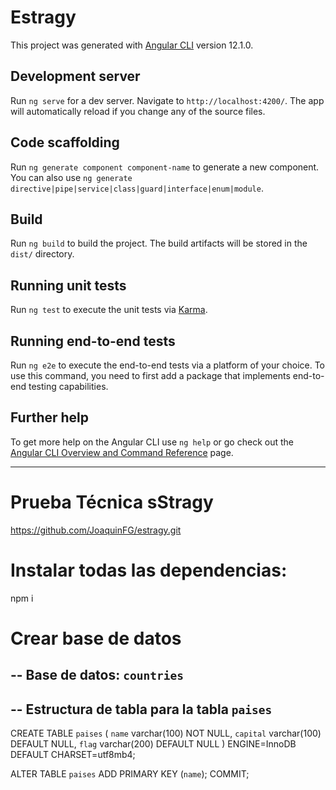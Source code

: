 # Estragy

This project was generated with [Angular CLI](https://github.com/angular/angular-cli) version 12.1.0.

## Development server

Run `ng serve` for a dev server. Navigate to `http://localhost:4200/`. The app will automatically reload if you change any of the source files.

## Code scaffolding

Run `ng generate component component-name` to generate a new component. You can also use `ng generate directive|pipe|service|class|guard|interface|enum|module`.

## Build

Run `ng build` to build the project. The build artifacts will be stored in the `dist/` directory.

## Running unit tests

Run `ng test` to execute the unit tests via [Karma](https://karma-runner.github.io).

## Running end-to-end tests

Run `ng e2e` to execute the end-to-end tests via a platform of your choice. To use this command, you need to first add a package that implements end-to-end testing capabilities.

## Further help

To get more help on the Angular CLI use `ng help` or go check out the [Angular CLI Overview and Command Reference](https://angular.io/cli) page.

---------------------------------------------
# Prueba Técnica sStragy

https://github.com/JoaquinFG/estragy.git

# Instalar todas las dependencias:

npm i

# Crear base de datos

-- Base de datos: `countries`
--
-- Estructura de tabla para la tabla `paises`
--

CREATE TABLE `paises` (
  `name` varchar(100) NOT NULL,
  `capital` varchar(100) DEFAULT NULL,
  `flag` varchar(200) DEFAULT NULL
) ENGINE=InnoDB DEFAULT CHARSET=utf8mb4;

ALTER TABLE `paises`
  ADD PRIMARY KEY (`name`);
COMMIT;

